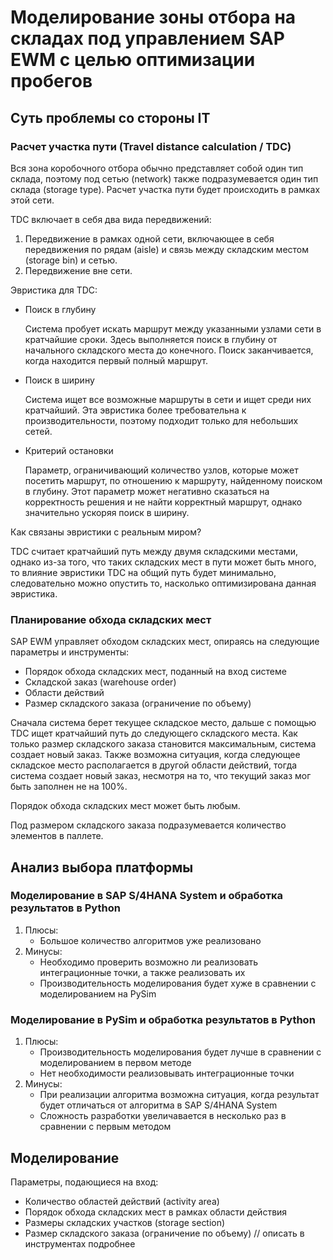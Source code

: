 # Моделирование зоны отбора на складах под управлением SAP EWM с целью оптимизации пробегов

## Суть проблемы со стороны IT

### Расчет участка пути (Travel distance calculation / TDC)

Вся зона коробочного отбора обычно представляет собой один тип склада, поэтому под сетью (network) также подразумевается один тип склада (storage type). Расчет участка пути будет происходить в рамках этой сети.

TDC включает в себя два вида передвижений:

1. Передвижение в рамках одной сети, включающее в себя передвижения по рядам (aisle) и связь между складским местом (storage bin) и сетью.
2. Передвижение вне сети.

Эвристика для TDC:

- Поиск в глубину

    Система пробует искать маршрут между указанными узлами сети в кратчайшие сроки. Здесь выполняется поиск в глубину от начального складского места до конечного. Поиск заканчивается, когда находится первый полный маршрут.

- Поиск в ширину  

    Система ищет все возможные маршруты в сети и ищет среди них кратчайший. Эта эвристика более требовательна к производительности, поэтому подходит только для небольших сетей.

- Критерий остановки  

    Параметр, ограничивающий количество узлов, которые может посетить маршрут, по отношению к маршруту, найденному поиском в глубину. Этот параметр может негативно сказаться на корректность решения и не найти корректный маршрут, однако значительно ускоряя поиск в ширину.

Как связаны эвристики с реальным миром?

TDC считает кратчайший путь между двумя складскими местами, однако из-за того, что таких складских мест в пути может быть много, то влияние эвристики TDC на общий путь будет минимально, следовательно можно опустить то, насколько оптимизирована данная эвристика.

### Планирование обхода складских мест

SAP EWM управляет обходом складских мест, опираясь на следующие параметры и инструменты:

- Порядок обхода складских мест, поданный на вход системе
- Складской заказ (warehouse order)
- Области действий
- Размер складского заказа (ограничение по объему)

Сначала система берет текущее складское место, дальше с помощью TDC ищет кратчайший путь до следующего складского места. Как только размер складского заказа становится максимальным, система создает новый заказ. Также возможна ситуация, когда следующее складское место располагается в другой области действий, тогда система создает новый заказ, несмотря на то, что текущий заказ мог быть заполнен не на 100%.

Порядок обхода складских мест может быть любым.

Под размером складского заказа подразумевается количество элементов в паллете.

## Анализ выбора платформы  

### Моделирование в SAP S/4HANA System и обработка результатов в Python  

1. Плюсы:
    - Большое количество алгоритмов уже реализовано
2. Минусы:
    - Необходимо проверить возможно ли реализовать интеграционные точки, а также реализовать их
    - Производительность моделирования будет хуже в сравнении с моделированием на PySim

### Моделирование в PySim и обработка результатов в Python  

1. Плюсы:
    - Производительность моделирования будет лучше в сравнении с моделированием в первом методе
    - Нет необходимости реализовывать интеграционные точки
2. Минусы:
    - При реализации алгоритма возможна ситуация, когда результат будет отличаться от алгоритма в SAP S/4HANA System
    - Сложность разработки увеличавается в несколько раз в сравнении с первым методом

## Моделирование

Параметры, подающиеся на вход:

- Количество областей действий (activity area)
- Порядок обхода складских мест в рамках области действия
- Размеры складских участков (storage section)
- Размер складского заказа (ограничение по объему) // описать в инструментах подробнее
